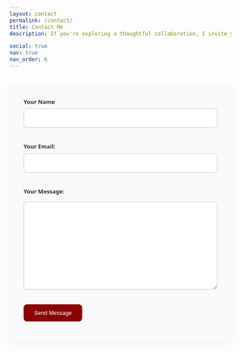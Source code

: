 ```yaml
---
layout: contact
permalink: /contact/
title: Contact Me
description: If you're exploring a thoughtful collaboration, I invite you to send me a message below — it's the most direct way to start a conversation.

social: true
nav: true
nav_order: 6
---
```


<form class="contact-form" action="https://formspree.io/f/xnnvagay" method="POST" id="contact-form">
  <label for="name">Your Name</label>
  <input id="name" name="name" required />
  
  <label for="email">Your Email:</label>
  <input type="email" name="email" id="email" required>

<label for="message">Your Message:</label>
<textarea name="message" id="message" rows="8" required autocomplete="off"></textarea>

<button type="submit">Send Message</button>

  <div id="success-message" class="hidden">
    ✅ Message sent successfully!
  </div>
</form>

<style>
  .contact-form {
    max-width: 600px;
    margin: 2rem auto;
    padding: 2rem;
    background: #fafafa;
    border-radius: 12px;
    box-shadow: 0 4px 12px rgba(0,0,0,0.05);
    font-family: system-ui, sans-serif;
    position: relative;
  }

  .contact-form label {
    display: block;
    margin-bottom: 0.4rem;
    font-weight: 600;
    font-size: 0.8rem;
    color: #333;
  }

  .contact-form input,
  .contact-form textarea {
    width: 100%;
    padding: 0.75rem;
    margin-bottom: 1.2rem;
    border: 1px solid #ccc;
    border-radius: 8px;
    font-size: 0.8rem;
    font-family: inherit;
    box-sizing: border-box;
  }

  .contact-form textarea {
    resize: vertical;
    min-height: 200px;
  }

  .contact-form button {
    background-color: #8a0303;
    color: white;
    font-size: 0.8rem;
    font-weight: 400;
    padding: 0.75rem 1.5rem;
    border: none;
    border-radius: 8px;
    cursor: pointer;
    transition: background 0.25s ease, transform 0.15s ease;
  }

  .contact-form button:hover {
    background-color: #6c0202;
    transform: translateY(-2px);
  }

  .contact-form button:active {
    transform: scale(0.98);
  }

  #success-message {
    margin-top: 1rem;
    font-size: 0.9rem;
    color: green;
    text-align: center;
    font-weight: 600;
    transition: opacity 0.3s ease;
  }

  .hidden {
    display: none;
  }
</style>

<script>
  const form = document.getElementById("contact-form");
  const successMessage = document.getElementById("success-message");

  form.addEventListener("submit", function (event) {
    event.preventDefault();

    const formData = new FormData(form);

    fetch(form.action, {
      method: "POST",
      body: formData,
      headers: {
        'Accept': 'application/json'
      }
    }).then(response => {
      if (response.ok) {
        form.reset();
        successMessage.classList.remove("hidden");

        setTimeout(() => {
          successMessage.classList.add("hidden");
        }, 5000); // Hide after 5 seconds
      } else {
        alert("Oops! There was a problem submitting your form.");
      }
    }).catch(error => {
      alert("Oops! Something went wrong.");
    });
  });
</script>
